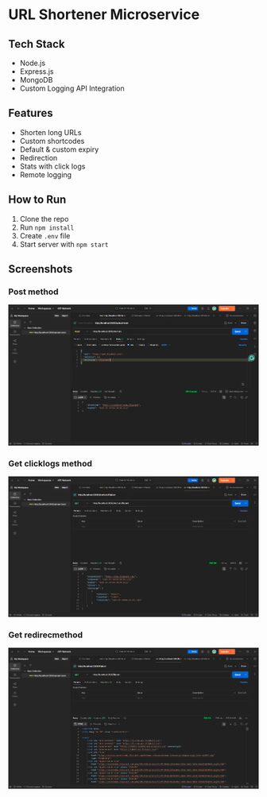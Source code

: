 # URL Shortener Microservice

## Tech Stack

- Node.js
- Express.js
- MongoDB
- Custom Logging API Integration

## Features

- Shorten long URLs
- Custom shortcodes
- Default & custom expiry
- Redirection
- Stats with click logs
- Remote logging

## How to Run

1. Clone the repo
2. Run `npm install`
3. Create `.env` file
4. Start server with `npm start`

## Screenshots

### Post method
![Shorten URL Form](url-shortener/screenshots/post-shorturls.png)

### Get clicklogs method
![Shorten URL Form](url-shortener/screenshots/get-shorturls-flipkart-clicklogs.png)

### Get redirecmethod
![Shorten URL Form](url-shortener/screenshots/get-redirect-flipkart.png)


